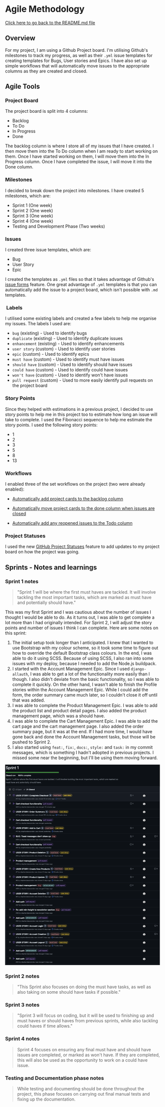 # Agile Methodology

[Click here to go back to the README.md file](README.md)

## Overview

For my project, I am using a Github Project board. I'm utilising Github's milestones to track my progress, as well as their `.yml` issue templates for creating templates for Bugs, User stories and Epics. I have also set up simple workflows that will automatically move issues to the appropriate columns as they are created and closed.

## Agile Tools

### Project Board

The project board is split into 4 columns:

- Backlog
- To Do
- In Progress
- Done

The backlog column is where I store all of my issues that I have created. I then move them into the To Do column when I am ready to start working on them. Once I have started working on them, I will move them into the In Progress column. Once I have completed the issue, I will move it into the Done column.

### Milestones

I decided to break down the project into milestones. I have created 5 milestones, which are:

- Sprint 1 (One week)
- Sprint 2 (One week)
- Sprint 3 (One week)
- Sprint 4 (One week)
- Testing and Development Phase (Two weeks)

### Issues

I created three issue templates, which are:

- Bug
- User Story
- Epic

I created the templates as `.yml` files so that it takes advantage of Github's [issue forms](https://docs.github.com/en/communities/using-templates-to-encourage-useful-issues-and-pull-requests/about-issue-and-pull-request-templates) feature. One great advantage of `.yml` templates is that you can automatically add the issue to a project board, which isn't possible with `.md` templates.

###  Labels

I utilised some existing labels and created a few labels to help me organise my issues. The labels I used are:

- `bug` (existing) - Used to identify bugs
- `duplicate` (existing) - Used to identify duplicate issues
- `enhancement` (existing) - Used to identify enhancements
- `user story` (custom) - Used to identify user stories
- `epic` (custom) - Used to identify epics
- `must have` (custom) - Used to identify must have issues
- `should have` (custom) - Used to identify should have issues
- `could have` (custom) - Used to identify could have issues
- `won't have` (custom) - Used to identify won't have issues
- `pull request` (custom) - Used to more easily identify pull requests on the project board

### Story Points

Since they helped with estimations in a previous project, I decided to use story points to help me in this project too to estimate how long an issue will take to complete. I used the Fibonacci sequence to help me estimate the story points. I used the following story points:

- 1
- 2
- 3
- 5
- 8
- 13

### Workflows

I enabled three of the set workflows on the project (two were already enabled):

- [Automatically add project cards to the backlog column](./documentation/workflows/workflow1.png)

- [Automatically move project cards to the done column when issues are closed](./documentation/workflows/workflow2.png)

- [Automatically add any reopened issues to the Todo column](./documentation/workflows/workflow3.png)

### Project Statuses

I used the new [GitHub Project Statuses](https://github.com/users/stephendawsondev/projects/6/views/1?pane=info&statusUpdateId=2286) feature to add updates to my project board on how the project was going.

## Sprints - Notes and learnings

### Sprint 1 notes

> "Sprint 1 will be where the first must haves are tackled. It will involve tackling the most important tasks, which are marked as must have and potentially should have."

This was my first Sprint and I was cautious about the number of issues I thought I would be able to do. As it turns out, I was able to get complete a lot more than I had originally intended. For Sprint 2, I will adjust the story points and number of issues I think I can complete. Here are some notes on this sprint:

1. The initial setup took longer than I anticipated. I knew that I wanted to use Bootstrap with my colour scheme, so it took some time to figure out how to override the default Bootstrap class colours. In the end, I was able to do it using SCSS. Because of using SCSS, I also ran into some issues with my deploy, because I needed to add the Node.js buildpack.
2. I started with the Account Management Epic. Since I used `django-allauth`, I was able to get a lot of the functionality more easily than I though. I also didn't deviate from the basic functionality, so I was able to complete it quickly. On the other hand, I wasn't able to finish the Profile stories within the Account Management Epic. While I could add the form, the order summary came much later, so I couldn't close it off until that was added.
3. I was able to complete the Product Management Epic. I was able to add the product list and product detail pages. I also added the product management page, which was a should have.
4. I was able to complete the Cart Management Epic. I was able to add the cart page and the cart management page. I also added the order summary page, but it was at the end. If I had more time, I would have gone back and done the Account Management tasks, but those will be pushed to Sprint 2.
5. I also started using `feat:`, `fix:`, `docs:`, `style:` and `task:` in my commit messages, which is something I hadn't adopted in previous projects. I missed some near the beginning, but I'll be using them moving forward.

![Screenshot of Sprint 1 closed issues](./documentation/sprints/sprint1.png)

### Sprint 2 notes

> "This Sprint also focuses on doing the must have tasks, as well as also taking on some should have tasks if possible."

<!-- Screenshot of sprint 2 here -->

### Sprint 3 notes

> "Sprint 3 will focus on coding, but it will be used to finishing up and must haves or should haves from previous sprints, while also tackling could haves if time allows."

<!-- Screenshot of sprint 3 here -->

### Sprint 4 notes

> Sprint 4 focuses on ensuring any final must have and should have issues are completed, or marked as won't have. If they are completed, this will also be used as the opportunity to work on a could have issue.

<!-- Screenshot of sprint 4 here -->

### Testing and Documentation phase notes

> While testing and documenting should be done throughout the project, this phase focuses on carrying out final manual tests and fixing up the documentation.

<!-- Screenshot of testing and dev phase here -->
